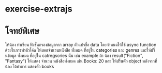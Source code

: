 # exercise-extrajs

# โจทย์พิเศษ 

ให้น้อง ทำเขียน ฟังชั่นกรองข้อมูลจาก array ตัวแปรชื่อ data โดยกำหนดให้ใช้ async function ด้วยในการทำตัวโค้ด
ให้บอกจำนวนหนังสือ ทั้งหมด ที่อยู่ใน categories และ genres
 และให้ปริ้นข้อมูล ทั้งหมด ที่อยู๋ใน catregsories นั่น
 เช่น example ถ้า น้อง result("Fiction", "Fantasy") ให้แสดง จำนวน หนังสือทั้งหมด เช่น Books: 20 และ ให้ปริ้นตัว object หลังจากที่น้อง ได้ทำการ แสดงตัว books


